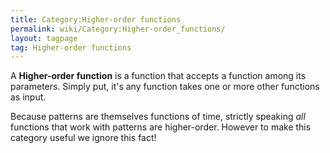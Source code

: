 ```yaml
---
title: Category:Higher-order functions
permalink: wiki/Category:Higher-order_functions/
layout: tagpage
tag: Higher-order functions
---
```


A **Higher-order function** is a function that accepts a function among
its parameters. Simply put, it's any function takes one or more other
functions as input.

Because patterns are themselves functions of time, strictly speaking
*all* functions that work with patterns are higher-order. However to
make this category useful we ignore this fact!
